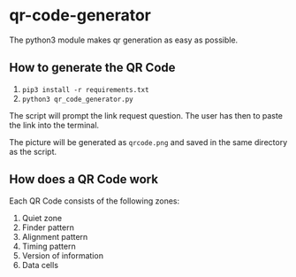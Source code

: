 # qr-code-generator
The python3 module makes qr generation as easy as possible.

## How to generate the QR Code
1. `pip3 install -r requirements.txt`
2. `python3 qr_code_generator.py`

The script will prompt the link request question. The user has then to paste the link into the terminal.

The picture will be generated as `qrcode.png` and saved in the same directory as the script.

## How does a QR Code work
Each QR Code consists of the following zones:
1. Quiet zone
2. Finder pattern
3. Alignment pattern
4. Timing pattern
5. Version of information
6. Data cells